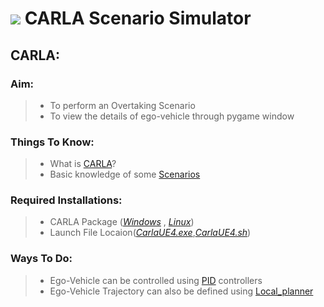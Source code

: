 ![](https://i.ytimg.com/vi/lsz0brXRgm8/maxresdefault.jpg) CARLA Scenario Simulator
==============================================================================
## CARLA:
### Aim:
>   * To perform an Overtaking Scenario
>   * To view the details of ego-vehicle through pygame window
### Things To Know:
>   * What is [CARLA](https://carla.readthedocs.io/en/latest/getting_started/)?
>   * Basic knowledge of some [Scenarios](https://github.com/carla-simulator/scenario_runner)
### Required Installations:
>   * CARLA Package ([*Windows*](https://github.com/carla-simulator/carla/releases/tag/0.9.5) , [*Linux*](https://github.com/carla-simulator/carla/releases/tag/0.9.7))
>   * Launch File Locaion([*CarlaUE4.exe*](),[*CarlaUE4.sh*]())
### Ways To Do:
>   * Ego-Vehicle can be controlled using [PID](https://en.wikipedia.org/wiki/PID_controller) controllers
>   * Ego-Vehicle Trajectory can also be defined using [Local_planner](https://github.com/carla-simulator/carla/blob/master/PythonAPI/carla/agents/navigation/local_planner.py)
